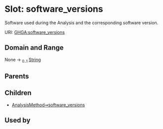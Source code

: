 
# Slot: software_versions


Software used during the Analysis and the corresponding software version.

URI: [GHGA:software_versions](https://w3id.org/GHGA/software_versions)


## Domain and Range

None &#8594;  <sub>0..1</sub> [String](types/String.md)

## Parents


## Children

 *  [AnalysisMethod➞software_versions](AnalysisMethod_software_versions.md)

## Used by

